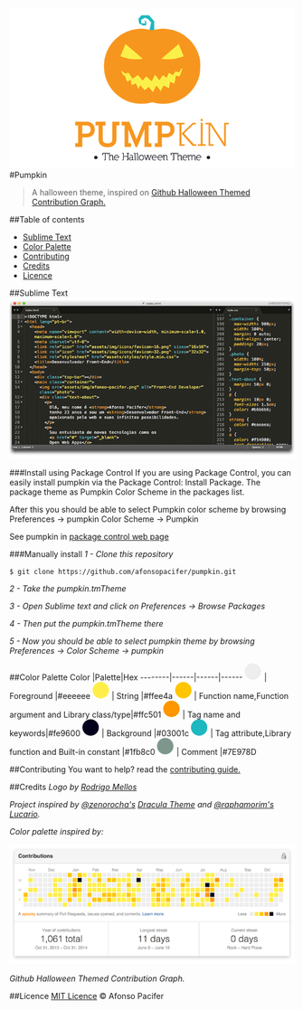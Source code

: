 ![logo](img/logo.png)
#Pumpkin
> A halloween theme, inspired on [Github Halloween Themed Contribution Graph.](#credits)

##Table of contents
- [Sublime Text](#sublime-text)
- [Color Palette](#color-palette)
- [Contributing](#contributing)
- [Credits](#credits)
- [Licence](#licence)

##Sublime Text
![sublime text](img/sublime-text.png)

###Install using Package Control
If you are using Package Control, you can easily install pumpkin via the Package Control: Install Package. The package theme as Pumpkin Color Scheme in the packages list.

After this you should be able to select Pumpkin color scheme by browsing Preferences -> pumpkin Color Scheme -> Pumpkin

See pumpkin in [package control web page](https://packagecontrol.io/packages/Pumpkin%20Color%20Scheme)

###Manually install
*1 - Clone this repository*

    $ git clone https://github.com/afonsopacifer/pumpkin.git

*2 - Take the pumpkin.tmTheme*

*3 - Open Sublime text and click on Preferences -> Browse Packages*

*4 - Then put the pumpkin.tmTheme there*

*5 - Now you should be able to select pumpkin theme by browsing Preferences -> Color Scheme -> pumpkin*

##Color Palette
Color |Palette|Hex
--------|------|------|------
![eeeeee](img/eeeeee.png) | Foreground |#eeeeee
![ffee4a](img/ffee4a.png) | String |#ffee4a
![ffc501](img/ffc501.png) | Function name,Function argument and Library class/type|#ffc501
![fe9600](img/fe9600.png) | Tag name and keywords|#fe9600
![03001c](img/03001c.png) | Background |#03001c
![1fb8c0](img/1fb8c0.png) | Tag attribute,Library function and Built-in constant |#1fb8c0
![7E978D](img/7E978D.png) | Comment |#7E978D

##Contributing
You want to help? read the [contributing guide.](contributing.md)

##Credits
*Logo by [Rodrigo Mellos](http://rodrigomellos.com/)*

*Project inspired by [@zenorocha's](https://github.com/zenorocha/) [Dracula Theme](https://github.com/zenorocha/dracula-theme) and [@raphamorim's](https://github.com/raphamorim/) [Lucario](https://github.com/raphamorim/lucario).*

*Color palette inspired by:*

![Github Contribution](img/github-contribution.png)

*Github Halloween Themed Contribution Graph.*

##Licence
[MIT Licence](licence.md) © Afonso Pacifer

